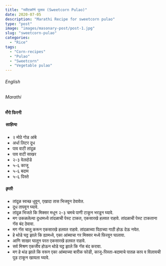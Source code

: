 ```yaml
---
title: "स्वीटकॉर्न पुलाव (Sweetcorn Pulao)"
date: 2020-07-05
description: "Marathi Recipe for sweetcorn pulao"
type: "post"
image: "images/masonary-post/post-1.jpg"
slug: "sweetcorn-pulao"
categories: 
  - "Rice"
tags:
  - "Corn-recipes"
  - "Pulao"
  - "Sweetcorn"
  - "Vegetable pulao"
---
```


###### English






###### Marathi


#### मँगो फिरनी


##### साहित्य:

- २ मोठे गोड आंबे 
- अर्धा लिटर दूध 
- पाव वाटी तांदूळ 
- पाव वाटी साखर 
- २-३ वेलदोडे 
- ५-६ काजू 
- ५-६ बदाम 
- ५-६ पिस्ते 


##### कृती: 


- तांदूळ स्वच्छ धुवून, एखादा तास भिजवून ठेवावेत. 
- दूध तापवून घ्यावे.
- तांदूळ भिजले कि मिक्सर मधून २-३ चमचे पाणी टाकून भरडून घ्यावे. 
- मग उकळलेल्या दुधामध्ये तांदळाची पेस्ट टाकत, एकसारखे हलवत राहावे. तांदळाची पेस्ट टाकताना गॅस बंद ठेवावा. 
- मग गॅस चालू करून एकसारखे हलवत राहावे. तांदळाच्या पिठाच्या गाठी होऊ देऊ नयेत. 
- हे थोडे घट्ट झाले कि ह्यामध्ये, एका आंब्याचा गर मिक्सर मध्ये फिरवून घालावा. 
- आणि साखर घालून परत एकसारखे हलवत राहावे. 
- सर्व मिश्रण एकजीव होऊन थोडे घट्ट झाले कि गॅस बंद करावा. 
- मग हे थंड झाले कि वरून एका आंब्याच्या बारीक फोडी, काजू-पिस्ता-बदामाचे पातळ काप व विलायची पूड टाकून खायला घ्यावे. 

